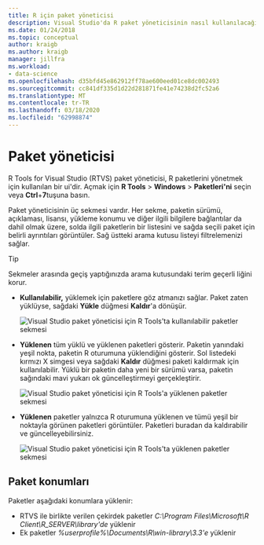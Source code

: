 ```yaml
---
title: R için paket yöneticisi
description: Visual Studio'da R paket yöneticisinin nasıl kullanılacağı, R paketlerini yüklemek ve yöneticilik yapmak.
ms.date: 01/24/2018
ms.topic: conceptual
author: kraigb
ms.author: kraigb
manager: jillfra
ms.workload:
- data-science
ms.openlocfilehash: d35bfd45e862912ff78ae600eed01ce8dc002493
ms.sourcegitcommit: cc841df335d1d22d281871fe41e74238d2fc52a6
ms.translationtype: MT
ms.contentlocale: tr-TR
ms.lasthandoff: 03/18/2020
ms.locfileid: "62998874"
---
```

# <a name="package-manager"></a>Paket yöneticisi

R Tools for Visual Studio (RTVS) paket yöneticisi, R paketlerini yönetmek için kullanılan bir ui'dir. Açmak için **R Tools** > **Windows** > **Paketleri'ni** seçin veya **Ctrl**+**7**tuşuna basın.

Paket yöneticisinin üç sekmesi vardır. Her sekme, paketin sürümü, açıklaması, lisansı, yükleme konumu ve diğer ilgili bilgilere bağlantılar da dahil olmak üzere, solda ilgili paketlerin bir listesini ve sağda seçili paket için belirli ayrıntıları görüntüler. Sağ üstteki arama kutusu listeyi filtrelemenizi sağlar.

> [!Tip]
> Sekmeler arasında geçiş yaptığınızda arama kutusundaki terim geçerli liğini korur.

- **Kullanılabilir,** yüklemek için paketlere göz atmanızı sağlar. Paket zaten yüklüyse, sağdaki **Yükle** düğmesi **Kaldır**'a dönüşür.

    ![Visual Studio paket yöneticisi için R Tools'ta kullanılabilir paketler sekmesi](media/package-manager-available.png)

- **Yüklenen** tüm yüklü ve yüklenen paketleri gösterir. Paketin yanındaki yeşil nokta, paketin R oturumuna yüklendiğini gösterir. Sol listedeki kırmızı X simgesi veya sağdaki **Kaldır** düğmesi paketi kaldırmak için kullanılabilir. Yüklü bir paketin daha yeni bir sürümü varsa, paketin sağındaki mavi yukarı ok güncelleştirmeyi gerçekleştirir.

    ![Visual Studio paket yöneticisi için R Tools'a yüklenen paketler sekmesi](media/package-manager-installed.png)

- **Yüklenen** paketler yalnızca R oturumuna yüklenen ve tümü yeşil bir noktayla görünen paketleri görüntüler. Paketleri buradan da kaldırabilir ve güncelleyebilirsiniz.

    ![Visual Studio paket yöneticisi için R Tools'ta yüklenen paketler sekmesi](media/package-manager-loaded.png)

## <a name="package-locations"></a>Paket konumları

Paketler aşağıdaki konumlara yüklenir:

- RTVS ile birlikte verilen çekirdek paketler *C:\Program Files\Microsoft\R Client\R_SERVER\library'de* yüklenir
- Ek paketler *%userprofile%\\Documents\R\win-library\3.3'e* yüklenir
